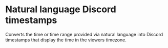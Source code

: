 # Natural language Discord timestamps

Converts the time or time range provided via natural language into Discord timestamps that display the time in the viewers timezone.